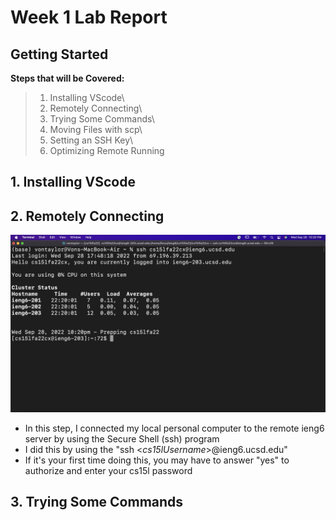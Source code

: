 # Week 1 Lab Report
## Getting Started

**Steps that will be Covered:**
> 1. Installing VScode\
> 2. Remotely Connecting\
> 3. Trying Some Commands\
> 4. Moving Files with scp\
> 5. Setting an SSH Key\
> 6. Optimizing Remote Running


## 1. Installing VScode
## 2. Remotely Connecting
![Connecting-to-ieng6](Week-1-Lab-Reports-Pics/Remotely-Connecting.jpg)
- In this step, I connected my local personal computer to the remote ieng6 server by using the Secure Shell (ssh) program
- I did this by using the "ssh <*cs15lUsername*>@ieng6.ucsd.edu"
- If it's your first time doing this, you may have to answer "yes" to authorize and enter your cs15l password

## 3. Trying Some Commands
